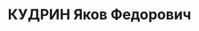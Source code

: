 ---
title: КУДРИН Яков Федорович
description: "военветврач 3 ранга, младший ветврач 24 арт. полка КВО. \n  ВКВС - 26.12.1937,\
  \ ВМН. Расстрелян 27.12.1937, Киев"
---